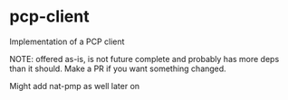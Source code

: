 # pcp-client

Implementation of a PCP client

NOTE: offered as-is, is not future complete and probably has more deps than it should.
Make a PR if you want something changed.

Might add nat-pmp as well later on
